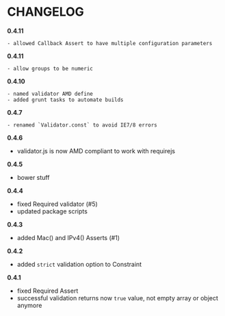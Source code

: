 # CHANGELOG

**0.4.11**

    - allowed Callback Assert to have multiple configuration parameters

**0.4.11**

    - allow groups to be numeric

**0.4.10**

    - named validator AMD define
    - added grunt tasks to automate builds

**0.4.7**

    - renamed `Validator.const` to avoid IE7/8 errors

**0.4.6**

  - validator.js is now AMD compliant to work with requirejs

**0.4.5**

  - bower stuff

**0.4.4**

  - fixed Required validator (#5)
  - updated package scripts

**0.4.3**

  - added Mac() and IPv4() Asserts (#1)

**0.4.2**

  - added `strict` validation option to Constraint

**0.4.1**

  - fixed Required Assert
  - successful validation returns now `true` value, not empty array or object anymore
